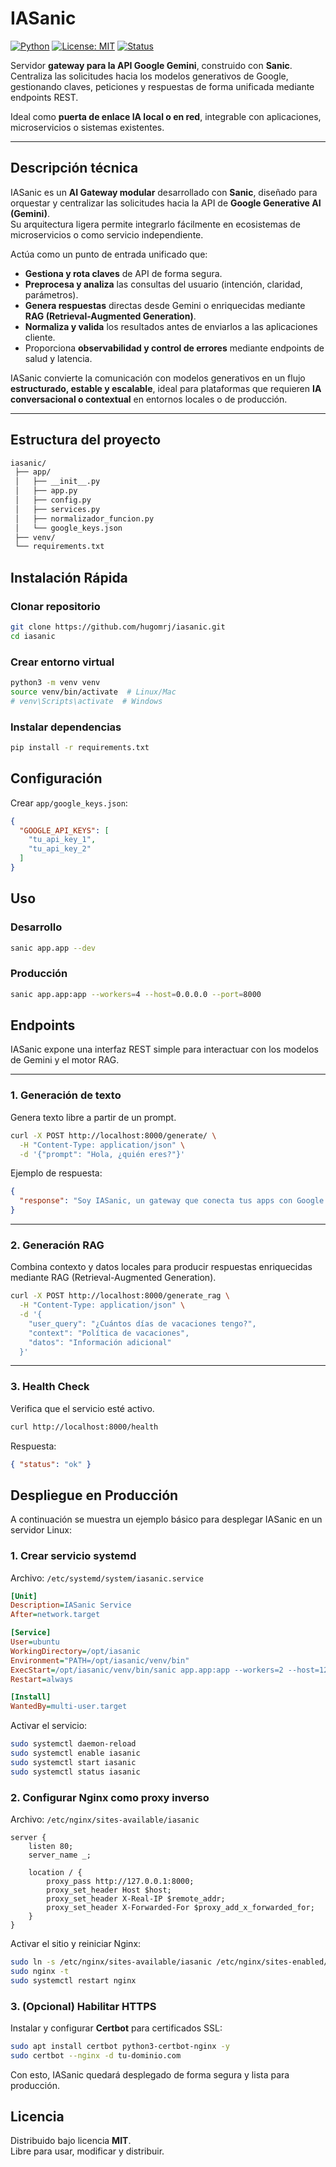 #  IASanic

[![Python](https://img.shields.io/badge/python-3.10%2B-blue.svg)]()
[![License: MIT](https://img.shields.io/badge/License-MIT-yellow.svg)]()
[![Status](https://img.shields.io/badge/status-stable-success.svg)]()



Servidor **gateway para la API Google Gemini**, construido con **Sanic**.  
Centraliza las solicitudes hacia los modelos generativos de Google, gestionando claves, peticiones y respuestas de forma unificada mediante endpoints REST.

Ideal como **puerta de enlace IA local o en red**, integrable con aplicaciones, microservicios o sistemas existentes.


---

## Descripción técnica

IASanic es un **AI Gateway modular** desarrollado con **Sanic**, diseñado para orquestar y centralizar las solicitudes hacia la API de **Google Generative AI (Gemini)**.  
Su arquitectura ligera permite integrarlo fácilmente en ecosistemas de microservicios o como servicio independiente.

Actúa como un punto de entrada unificado que:
- **Gestiona y rota claves** de API de forma segura.  
- **Preprocesa y analiza** las consultas del usuario (intención, claridad, parámetros).  
- **Genera respuestas** directas desde Gemini o enriquecidas mediante **RAG (Retrieval-Augmented Generation)**.  
- **Normaliza y valida** los resultados antes de enviarlos a las aplicaciones cliente.  
- Proporciona **observabilidad y control de errores** mediante endpoints de salud y latencia.

IASanic convierte la comunicación con modelos generativos en un flujo **estructurado, estable y escalable**, ideal para plataformas que requieren **IA conversacional o contextual** en entornos locales o de producción.



---

##  Estructura del proyecto

```bash
iasanic/
 ├── app/
 │   ├── __init__.py
 │   ├── app.py
 │   ├── config.py
 │   ├── services.py
 │   ├── normalizador_funcion.py
 │   └── google_keys.json
 ├── venv/
 └── requirements.txt
```


## Instalación Rápida

### Clonar repositorio

```bash
git clone https://github.com/hugomrj/iasanic.git
cd iasanic
```



### Crear entorno virtual

```bash
python3 -m venv venv
source venv/bin/activate  # Linux/Mac
# venv\Scripts\activate  # Windows
```


### Instalar dependencias

```bash
pip install -r requirements.txt
```



## Configuración

Crear `app/google_keys.json`:

```json
{
  "GOOGLE_API_KEYS": [
    "tu_api_key_1",
    "tu_api_key_2"
  ]
}
```

## Uso

### Desarrollo

```bash
sanic app.app --dev 
```


### Producción
```bash
sanic app.app:app --workers=4 --host=0.0.0.0 --port=8000
```



## Endpoints

IASanic expone una interfaz REST simple para interactuar con los modelos de Gemini y el motor RAG.

---

### 1. Generación de texto

Genera texto libre a partir de un prompt.
```bash
curl -X POST http://localhost:8000/generate/ \
  -H "Content-Type: application/json" \
  -d '{"prompt": "Hola, ¿quién eres?"}'
```


Ejemplo de respuesta:
```json
{
  "response": "Soy IASanic, un gateway que conecta tus apps con Google Gemini."
}
```
---

### 2. Generación RAG

Combina contexto y datos locales para producir respuestas enriquecidas mediante RAG (Retrieval-Augmented Generation).
```bash
curl -X POST http://localhost:8000/generate_rag \
  -H "Content-Type: application/json" \
  -d '{
    "user_query": "¿Cuántos días de vacaciones tengo?",
    "context": "Política de vacaciones",
    "datos": "Información adicional"
  }'
```


---

### 3. Health Check

Verifica que el servicio esté activo.
```bash
curl http://localhost:8000/health
```
Respuesta:
```json
{ "status": "ok" }
```




## Despliegue en Producción

A continuación se muestra un ejemplo básico para desplegar IASanic en un servidor Linux:

### 1. Crear servicio systemd

Archivo: `/etc/systemd/system/iasanic.service`

```ini
[Unit]
Description=IASanic Service
After=network.target

[Service]
User=ubuntu
WorkingDirectory=/opt/iasanic
Environment="PATH=/opt/iasanic/venv/bin"
ExecStart=/opt/iasanic/venv/bin/sanic app.app:app --workers=2 --host=127.0.0.1 --port=8000
Restart=always

[Install]
WantedBy=multi-user.target
```

Activar el servicio:

```bash
sudo systemctl daemon-reload
sudo systemctl enable iasanic
sudo systemctl start iasanic
sudo systemctl status iasanic
```

### 2. Configurar Nginx como proxy inverso

Archivo: `/etc/nginx/sites-available/iasanic`

```nginx
server {
    listen 80;
    server_name _;

    location / {
        proxy_pass http://127.0.0.1:8000;
        proxy_set_header Host $host;
        proxy_set_header X-Real-IP $remote_addr;
        proxy_set_header X-Forwarded-For $proxy_add_x_forwarded_for;
    }
}
```

Activar el sitio y reiniciar Nginx:

```bash
sudo ln -s /etc/nginx/sites-available/iasanic /etc/nginx/sites-enabled/
sudo nginx -t
sudo systemctl restart nginx
```

### 3. (Opcional) Habilitar HTTPS

Instalar y configurar **Certbot** para certificados SSL:

```bash
sudo apt install certbot python3-certbot-nginx -y
sudo certbot --nginx -d tu-dominio.com
```

Con esto, IASanic quedará desplegado de forma segura y lista para producción.



##  Licencia

Distribuido bajo licencia **MIT**.  
Libre para usar, modificar y distribuir.

